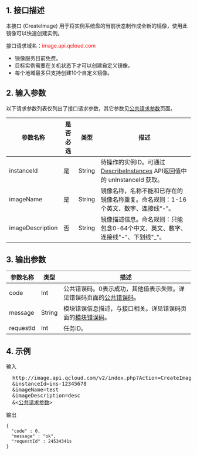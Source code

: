 ## 1. 接口描述
 

本接口 (CreateImage) 用于将实例系统盘的当前状态制作成全新的镜像，使用此镜像可以快速创建实例。

接口请求域名：<font style="color:red">image.api.qcloud.com</font>

* 镜像服务目前免费。
* 目标实例需要在关机状态下才可以创建自定义镜像。
* 每个地域最多只支持创建10个自定义镜像。

## 2. 输入参数

以下请求参数列表仅列出了接口请求参数，其它参数见[公共请求参数](/document/api/213/6976)页面。

| 参数名称 | 是否必选  | 类型 | 描述 |
|---------|---------|---------|---------|
| instanceId| 是| String| 待操作的实例ID。可通过 [DescribeInstances](/doc/api/229/831) API返回值中的 unInstanceId 获取。
|imageName   |是   |String |镜像名称，名称不能和已存在的镜像名称重复。命名规则：1-16个英文、数字、连接线“-”。
|imageDescription |否   |String |镜像描述信息。命名规则：只能包含0-64个中文、英文、数字、连接线"-"、下划线"_"。

 

## 3. 输出参数
 

| 参数名称 | 类型 | 描述 |
|---------|---------|---------|
| code | Int | 公共错误码。0表示成功，其他值表示失败。详见错误码页面的[公共错误码](/document/api/377/4173)。|
| message | String | 模块错误信息描述，与接口相关。详见错误码页面的[模块错误码](/doc/api/372/%E9%94%99%E8%AF%AF%E7%A0%81#2.E3.80.81.E6.A8.A1.E5.9D.97.E9.94.99.E8.AF.AF.E7.A0.81)。|
|requestId|Int|任务ID。

 
## 4. 示例
 
输入

<pre>
  http://image.api.qcloud.com/v2/index.php?Action=CreateImage
  &instanceId=ins-12345678
  &imageName=test
  &imageDescription=desc
  &<<a href="/doc/api/229/6976">公共请求参数</a>>
</pre>

输出

```
{
  "code" : 0,
  "message" : "ok",
  "requestId" : 24534341s
}

```





